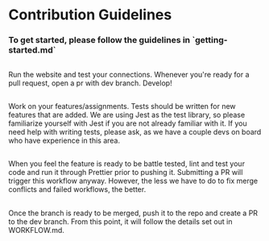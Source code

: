 # Contribution Guidelines

<h3>To get started, please follow the guidelines in `getting-started.md`</h3>

##
Run the website and test your connections.
Whenever you're ready for a pull request, open a pr with dev branch.
Develop!

##
Work on your features/assignments. Tests should be written for new features that are added. We are using Jest as the test library, so please familiarize yourself with Jest if you are not already familiar with it. If you need help with writing tests, please ask, as we have a couple devs on board who have experience in this area.

##
When you feel the feature is ready to be battle tested, lint and test your code and run it through Prettier prior to pushing it. Submitting a PR will trigger this workflow anyway. However, the less we have to do to fix merge conflicts and failed workflows, the better.

##
Once the branch is ready to be merged, push it to the repo and create a PR to the dev branch. From this point, it will follow the details set out in WORKFLOW.md.
